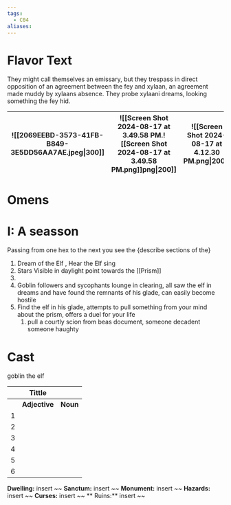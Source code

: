 ```yaml
---
tags:
  - C04
aliases:
---
```


 # Flavor Text
 They might call themselves an emissary, but they trespass in direct opposition of an agreement between the fey and xylaan, an agreement made muddy by xylaans absence. They probe xylaani dreams, looking something the fey hid.

| ![[2069EEBD-3573-41FB-B849-3E5DD56AA7AE.jpeg\|300]] | ![[Screen Shot 2024-08-17 at 3.49.58 PM.![[Screen Shot 2024-08-17 at 3.49.58 PM.png]]png\|200]] | ![[Screen Shot 2024-08-17 at 4.12.30 PM.png\|200]] |
| --------------------------------------------------- | ----------------------------------------------------------------------------------------------- | -------------------------------------------------- |


  # Omens
# I: A seasson
  Passing from one hex to the next you see the {describe sections of the}
 1. Dream of the Elf , Hear the Elf sing 
 2. Stars Visible in daylight point towards the [[Prism]]
 3. 
 4. Goblin followers and sycophants lounge in clearing, all saw the elf in dreams and have found the remnants of his glade, can easily become hostile
 5. Find the elf in his glade, attempts to pull something from your mind about the prism, offers a duel for your life 
	 1. pull a courtly scion from beas document, someone decadent someone haughty

 
 # Cast
 goblin 
 the elf 



|     |    Tittle     |          |
| --- | :-----------: | -------- |
|     | **Adjective** | **Noun** |
| 1   |               |          |
| 2   |               |          |
| 3   |               |          |
| 4   |               |          |
| 5   |               |          |
| 6   |               |          |




**Dwelling:** insert ~~  **Sanctum:** insert ~~ **Monument:** insert ~~ **Hazards:** insert ~~ **Curses:** insert ~~ ** Ruins:** insert ~~ 